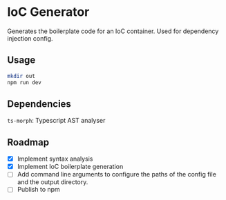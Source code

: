 # IoC Generator

Generates the boilerplate code for an IoC container. Used for dependency injection config.

## Usage

```bash
mkdir out
npm run dev
```

## Dependencies

`ts-morph`: Typescript AST analyser

## Roadmap

- [x] Implement syntax analysis
- [x] Implement IoC boilerplate generation
- [ ] Add command line arguments to configure the paths of the config file and the output directory.
- [ ] Publish to npm
